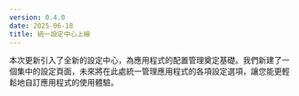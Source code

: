 ```yaml
---
version: 0.4.0
date: 2025-06-18
title: 統一設定中心上線
---
```


本次更新引入了全新的設定中心，為應用程式的配置管理奠定基礎。我們新建了一個集中的設定頁面，未來將在此處統一管理應用程式的各項設定選項，讓您能更輕鬆地自訂應用程式的使用體驗。
